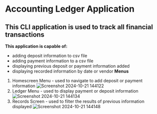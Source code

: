 # Accounting Ledger Application
## This CLI application is used to track all financial transactions
**This application is capable of:**
- adding deposit information to csv file
- adding payment information to a csv file
- displaying previous deposit or payment information added
- displaying recorded information by date or vendor
**Menus**
1. Homescreen Menu - used to navigate to add deposit or payment information
  ![Screenshot 2024-10-21 144122](https://github.com/user-attachments/assets/616639f4-be79-4743-aea7-d1d0dd7d9370)
2. Ledger Menu - used to display payment or deposit information
![Screenshot 2024-10-21 144134](https://github.com/user-attachments/assets/534c81d9-dc5f-4d83-998a-bc86432c6e9b)
3. Records Screen - used to filter the results of previous information displayed
![Screenshot 2024-10-21 144148](https://github.com/user-attachments/assets/a633eade-6be3-4a17-b67a-ee5c4f6a2c35)
